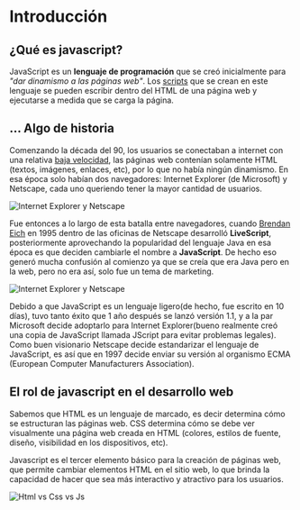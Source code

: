 # Introducción

## ¿Qué es javascript?
JavaScript es un **lenguaje de programación** que se creó inicialmente para *"dar dinamismo a las páginas web"*. Los [scripts](https://es.wikipedia.org/wiki/Script) que se crean en este lenguaje se pueden escribir dentro del HTML de una página web y ejecutarse a medida que se carga la página.

## ... Algo de historia

Comenzando la década del 90, los usuarios se conectaban a internet con una relativa [baja velocidad](http://xahlee.info/comp/bandwidth.html), las páginas web contenían solamente HTML (textos, imágenes, enlaces, etc), por lo que no había ningún dinamismo. En esa época solo habían dos navegadores: Internet Explorer (de Microsoft) y Netscape, cada uno queriendo tener la mayor cantidad de usuarios.

![Internet Explorer y Netscape](./imagenes/ie-vs-netscape.jpg) 

Fue entonces a lo largo de esta batalla entre navegadores, cuando [Brendan Eich](https://en.wikipedia.org/wiki/Brendan_Eich) en 1995 dentro de las oficinas de Netscape desarrolló **LiveScript**, posteriormente aprovechando la popularidad del lenguaje Java en esa época es que deciden cambiarle el nombre a **JavaScript**. De hecho eso generó mucha confusión al comienzo ya que se creía que era Java pero en la web, pero no era así, solo fue un tema de marketing.

![Internet Explorer y Netscape](./imagenes/javascript-is-not-java.jpg) 

Debido a que JavaScript es un lenguaje ligero(de hecho, fue escrito en 10 días), tuvo tanto éxito que 1 año después se lanzó versión 1.1, y a la par Microsoft decide adoptarlo para Internet Explorer(bueno realmente creó una copia de JavaScript llamada JScript para  evitar problemas legales). Como buen visionario Netscape decide estandarizar el lenguaje de JavaScript, es así que en 1997 decide enviar su versión al organismo ECMA (European Computer Manufacturers Association).

## El rol de javascript en el desarrollo web

Sabemos que HTML es un lenguaje de marcado, es decir determina cómo se estructuran las páginas web. CSS determina cómo se debe ver visualmente una página web creada en HTML (colores, estilos de fuente, diseño, visibilidad en los dispositivos, etc).

Javascript es el tercer elemento básico para la creación de páginas web, que permite cambiar elementos HTML en el sitio web, lo que  brinda la capacidad de hacer que sea más interactivo y atractivo para los usuarios.

![Html vs Css vs Js](./imagenes/html-css-js-comparison.png)